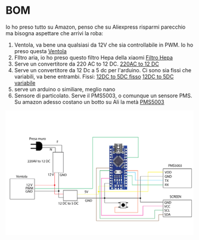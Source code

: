 # BOM

Io ho preso tutto su Amazon, penso che su Aliexpress risparmi parecchio ma bisogna aspettare che arrivi la roba:

1. Ventola, va bene una qualsiasi da 12V che sia controllabile in PWM. Io ho preso questa [Ventola](https://www.amazon.it/dp/B00KFCRF1A?psc=1&ref=ppx_yo2ov_dt_b_product_details)
2. FIltro aria, io  ho preso questo filtro Hepa della xiaomi [Filtro Hepa](https://www.amazon.it/dp/B081K5MPS8?psc=1&ref=ppx_yo2ov_dt_b_product_details)
3. Serve un convertitore da 220 AC to 12 DC. [220AC to 12 DC](https://www.amazon.it/TECNOIOT-Alimentazione-Step-Down-commutazione-ondulazione/dp/B095J92HPD/ref=sr_1_5?__mk_it_IT=%C3%85M%C3%85%C5%BD%C3%95%C3%91&crid=3RYOB6NQ6GSWY&keywords=220v+ac+to+12v+dc+arduino&qid=1696663955&sprefix=220v+ac+to+12v+dc+arduin%2Caps%2C251&sr=8-5)
4. Serve un convertitore da 12 Dc a 5 dc per l'arduino. Ci sono sia fissi che variabili, va bene entrambi. Fissi: [12DC to 5DC fisso](https://www.amazon.it/EPLZON-Converter-Transformer-Regulator-confezione/dp/B0B58T2YY8/ref=sr_1_9?__mk_it_IT=%C3%85M%C3%85%C5%BD%C3%95%C3%91&crid=1K21GXY34FQKW&keywords=12+dc+to+5+dc&qid=1696664130&sprefix=12+dc+to+5+dc%2Caps%2C169&sr=8-9) [12DC to 5DC variabile](https://www.amazon.it/Hailege-Module-Regulator-Adjustable-Convert/dp/B07XT8C3BK/ref=sr_1_6?__mk_it_IT=%C3%85M%C3%85%C5%BD%C3%95%C3%91&crid=29636HODBHJJP&keywords=12+dc+to+5+dc&qid=1696690147&sprefix=12+dc+to+5+dc%2Caps%2C158&sr=8-6)
5. serve un arduino o similiare, meglio nano
6. Sensore di particolato. Serve il PMS5003, o comunque un sensore PMS. Su amazon adesso costano un botto su Ali la metà [PMS5003](https://it.aliexpress.com/item/32944660534.html?spm=a2g0o.productlist.main.1.46653T0q3T0qCa&algo_pvid=1987cc27-e0a0-4a2d-a1fc-4a23bb794278&aem_p4p_detail=202310070040155063549238633600017337564&algo_exp_id=1987cc27-e0a0-4a2d-a1fc-4a23bb794278-0&pdp_npi=4%40dis%21EUR%2116.53%2115.21%21%21%2117.02%21%21%40211b88f016966644155864802e0dde%2110000001648704477%21sea%21IT%210%21AB&curPageLogUid=eR95rfTKWDtP&search_p4p_id=202310070040155063549238633600017337564_1)

![Diagramma](DiagrammaFiltroAria.jpg)